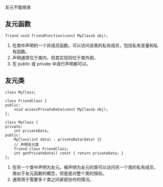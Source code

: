友元不能继承
## 友元函数
```
friend void friendFunction(const MyClass& obj);
```
1. 在类中声明的一个非成员函数。可以访问该类的私有成员，包括私有变量和私有函数。
2. 声明通常位于类内，但其实现则位于类外部。
3. 在 public 或 private 中进行声明都可以。

## 友元类
```
class MyClass;

class FriendClass {
public:
    void accessPrivateData(const MyClass& obj);
};

class MyClass {
private:
    int privateData;
public:
    MyClass(int data) : privateData(data) {}
    // 声明友元类
    friend class FriendClass;
    int getPrivateData() const { return privateData; }
};
```
1. 在另一个类中声明为友元。被声明为友元的类可以访问另一个类的私有成员，类似于友元函数的概念，但是是对整个类的授权。
2. 通常用于需要多个类之间紧密协作的情况。